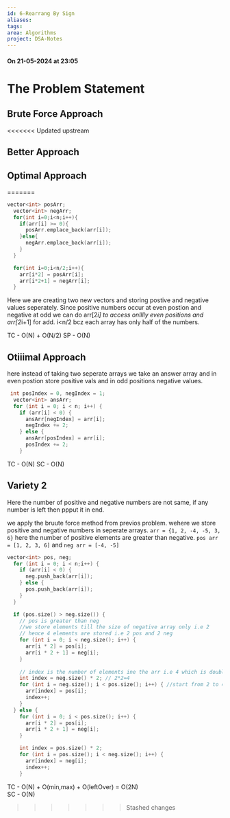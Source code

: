 ```yaml
---
id: 6-Rearrang By Sign
aliases: 
tags: 
area: Algorithms
project: DSA-Notes
---
```

#### On 21-05-2024 at 23:05

# The Problem Statement
## Brute Force Approach
<<<<<<< Updated upstream
## Better Approach
## Optimal Approach
=======

```cpp
vector<int> posArr;
  vector<int> negArr;
  for(int i=0;i<n;i++){
    if(arr[i] >= 0){
      posArr.emplace_back(arr[i]);
    }else{
      negArr.emplace_back(arr[i]);
    }
  }

  for(int i=0;i<n/2;i++){
    arr[i*2] = posArr[i];
    arr[i*2+1] = negArr[i];
  }
```

Here we are creating two new vectors and storing postive and negative values seperately. Since positive numbers occur at even postion and negative at odd we can do arr[2*i] to access onlllly even positions and arr[2*i+1] for add. i<n/2 bcz each array has only half of the numbers.

TC - O(N) + O(N/2)
SP - O(N)

## Otiiimal Approach


here instead of taking two seperate arrays we take an answer array and in even postion store positive vals and in odd positions negative values.
```cpp
 int posIndex = 0, negIndex = 1;
  vector<int> ansArr;
  for (int i = 0; i < n; i++) {
    if (arr[i] < 0) {
      ansArr[negIndex] = arr[i];
      negIndex += 2;
    } else {
      ansArr[posIndex] = arr[i];
      posIndex += 2;
    }
```
TC - O(N)
SC - O(N)


## Variety 2

Here the number of positive and negative numbers are not same, if any number is left then ppput it in end.

we apply the bruute force method from previos problem. wehere we store positive and negative numbers in seperate arrays. 
`arr = {1, 2, -4, -5, 3, 6}` here the number of positive elements are greater than negative.
`pos arr = [1, 2, 3, 6]` and `neg arr = [-4, -5]`

```cpp
vector<int> pos, neg;
  for (int i = 0; i < n;i++) {
    if (arr[i] < 0) {
      neg.push_back(arr[i]);
    } else {
      pos.push_back(arr[i]);
    }
  }

  if (pos.size() > neg.size()) {
    // pos is greater than neg
    //we store elements till the size of negative array only i.e 2
    // hence 4 elements are stored i.e 2 pos and 2 neg
    for (int i = 0; i < neg.size(); i++) {
      arr[i * 2] = pos[i];
      arr[i * 2 + 1] = neg[i];
    }
    
    // index is the number of elements ine the arr i.e 4 which is double of neg arr size
    int index = neg.size() * 2; // 2*2=4
    for (int i = neg.size(); i < pos.size(); i++) { //start from 2 to 4 i.e size of pos arr
      arr[index] = pos[i];
      index++;
    }
  } else {
    for (int i = 0; i < pos.size(); i++) {
      arr[i * 2] = pos[i];
      arr[i * 2 + 1] = neg[i];
    }

    int index = pos.size() * 2;
    for (int i = pos.size(); i < neg.size(); i++) {
      arr[index] = neg[i];
      index++;
    }

```

TC - O(N) + O(min,max) + O(leftOver) = O(2N)          
SC - O(N)
>>>>>>> Stashed changes
